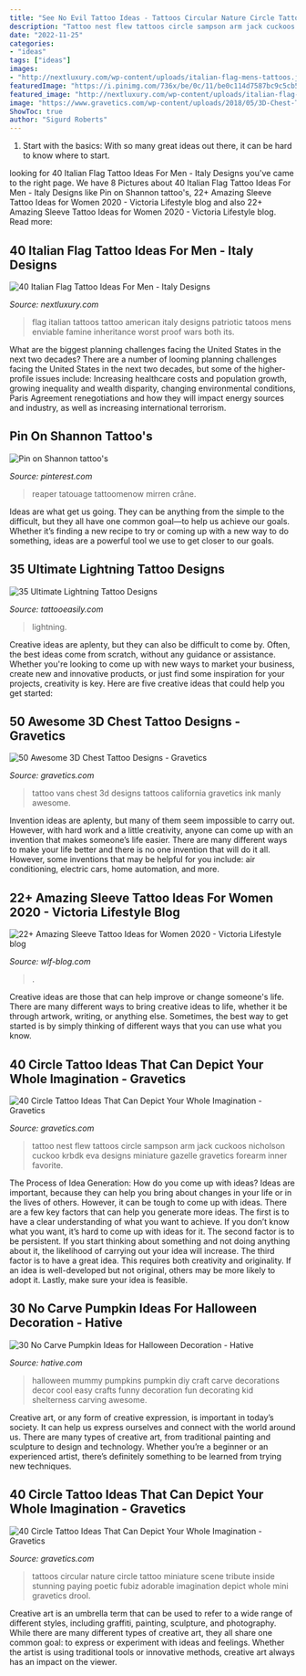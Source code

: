 ```yaml
---
title: "See No Evil Tattoo Ideas - Tattoos Circular Nature Circle Tattoo Miniature Scene Tribute Inside Stunning Paying Poetic Fubiz Adorable Imagination Depict Whole Mini Gravetics Drool"
description: "Tattoo nest flew tattoos circle sampson arm jack cuckoos nicholson cuckoo krbdk eva designs miniature gazelle gravetics forearm inner favorite"
date: "2022-11-25"
categories:
- "ideas"
tags: ["ideas"]
images:
- "http://nextluxury.com/wp-content/uploads/italian-flag-mens-tattoos.jpg"
featuredImage: "https://i.pinimg.com/736x/be/0c/11/be0c114d7587bc9c5cb542284917944d.jpg"
featured_image: "http://nextluxury.com/wp-content/uploads/italian-flag-mens-tattoos.jpg"
image: "https://www.gravetics.com/wp-content/uploads/2018/05/3D-Chest-Tattoo-46.jpg"
ShowToc: true
author: "Sigurd Roberts"
---
```



1. Start with the basics: With so many great ideas out there, it can be hard to know where to start.

	

		
looking for 40 Italian Flag Tattoo Ideas For Men - Italy Designs you've came to the right page. We have 8 Pictures about 40 Italian Flag Tattoo Ideas For Men - Italy Designs like Pin on Shannon tattoo&#039;s, 22+ Amazing Sleeve Tattoo Ideas for Women 2020 - Viсtoria Lifestyle blog and also 22+ Amazing Sleeve Tattoo Ideas for Women 2020 - Viсtoria Lifestyle blog. Read more:
		
    
## 40 Italian Flag Tattoo Ideas For Men - Italy Designs

<img loading=lazy src="http://nextluxury.com/wp-content/uploads/italian-flag-mens-tattoos.jpg" onerror="this.onerror=null;this.src='https://tse4.mm.bing.net/th?id=OIP.fknvOnY-CMES7LxPhaU6awAAAA&amp;pid=15.1';" alt="40 Italian Flag Tattoo Ideas For Men - Italy Designs">

_Source: nextluxury.com_

>flag italian tattoos tattoo american italy designs patriotic tatoos mens enviable famine inheritance worst proof wars both its. 

	

What are the biggest planning challenges facing the United States in the next two decades?
There are a number of looming planning challenges facing the United States in the next two decades, but some of the higher-profile issues include: Increasing healthcare costs and population growth, growing inequality and wealth disparity, changing environmental conditions, Paris Agreement renegotiations and how they will impact energy sources and industry, as well as increasing international terrorism.

    
## Pin On Shannon Tattoo&#039;s

<img loading=lazy src="https://i.pinimg.com/736x/be/0c/11/be0c114d7587bc9c5cb542284917944d.jpg" onerror="this.onerror=null;this.src='https://tse1.mm.bing.net/th?id=OIP.p4vy1yC35hCozQW6AYVf-AAAAA&amp;pid=15.1';" alt="Pin on Shannon tattoo&#039;s">

_Source: pinterest.com_

>reaper tatouage tattoomenow mirren crâne. 

	

Ideas are what get us going. They can be anything from the simple to the difficult, but they all have one common goal—to help us achieve our goals. Whether it’s finding a new recipe to try or coming up with a new way to do something, ideas are a powerful tool we use to get closer to our goals.

    
## 35 Ultimate Lightning Tattoo Designs

<img loading=lazy src="http://www.tattooeasily.com/wp-content/uploads/2013/06/143.jpg" onerror="this.onerror=null;this.src='https://tse3.mm.bing.net/th?id=OIP.jVT8htW_RI46AQagEoTrngHaNK&amp;pid=15.1';" alt="35 Ultimate Lightning Tattoo Designs">

_Source: tattooeasily.com_

>lightning. 

	

Creative ideas are aplenty, but they can also be difficult to come by. Often, the best ideas come from scratch, without any guidance or assistance. Whether you're looking to come up with new ways to market your business, create new and innovative products, or just find some inspiration for your projects, creativity is key. Here are five creative ideas that could help you get started: 

    
## 50 Awesome 3D Chest Tattoo Designs - Gravetics

<img loading=lazy src="https://www.gravetics.com/wp-content/uploads/2018/05/3D-Chest-Tattoo-46.jpg" onerror="this.onerror=null;this.src='https://tse2.mm.bing.net/th?id=OIP.EB9-mCZr5BteeWtphjKq4gHaHa&amp;pid=15.1';" alt="50 Awesome 3D Chest Tattoo Designs - Gravetics">

_Source: gravetics.com_

>tattoo vans chest 3d designs tattoos california gravetics ink manly awesome. 

	

Invention ideas are aplenty, but many of them seem impossible to carry out. However, with hard work and a little creativity, anyone can come up with an invention that makes someone’s life easier. There are many different ways to make your life better and there is no one invention that will do it all. However, some inventions that may be helpful for you include: air conditioning, electric cars, home automation, and more.

    
## 22+ Amazing Sleeve Tattoo Ideas For Women 2020 - Viсtoria Lifestyle Blog

<img loading=lazy src="https://wlf-blog.com/wp-content/uploads/2020/04/1.SleeveTattoo.22.jpg" onerror="this.onerror=null;this.src='https://tse3.mm.bing.net/th?id=OIP.pIjeAD8P5RvQMxgch9aGcwHaLH&amp;pid=15.1';" alt="22+ Amazing Sleeve Tattoo Ideas for Women 2020 - Viсtoria Lifestyle blog">

_Source: wlf-blog.com_

>. 

	

Creative ideas are those that can help improve or change someone's life. There are many different ways to bring creative ideas to life, whether it be through artwork, writing, or anything else. Sometimes, the best way to get started is by simply thinking of different ways that you can use what you know.

    
## 40 Circle Tattoo Ideas That Can Depict Your Whole Imagination - Gravetics

<img loading=lazy src="https://www.gravetics.com/wp-content/uploads/2017/07/Prisners-In-Jail-Miniture-Circle-Tattoo.jpg" onerror="this.onerror=null;this.src='https://tse4.mm.bing.net/th?id=OIP.uujojzyYUxdkGvFwjc7yqwHaHa&amp;pid=15.1';" alt="40 Circle Tattoo Ideas That Can Depict Your Whole Imagination - Gravetics">

_Source: gravetics.com_

>tattoo nest flew tattoos circle sampson arm jack cuckoos nicholson cuckoo krbdk eva designs miniature gazelle gravetics forearm inner favorite. 

	

The Process of Idea Generation: How do you come up with ideas?
Ideas are important, because they can help you bring about changes in your life or in the lives of others. However, it can be tough to come up with ideas. There are a few key factors that can help you generate more ideas. The first is to have a clear understanding of what you want to achieve. If you don’t know what you want, it’s hard to come up with ideas for it. The second factor is to be persistent. If you start thinking about something and not doing anything about it, the likelihood of carrying out your idea will increase. The third factor is to have a great idea. This requires both creativity and originality. If an idea is well-developed but not original, others may be more likely to adopt it. Lastly, make sure your idea is feasible.

    
## 30 No Carve Pumpkin Ideas For Halloween Decoration - Hative

<img loading=lazy src="https://hative.com/wp-content/uploads/2014/10/no-carve-pumpkin-ideas/2-mummy-pumpkin.jpg" onerror="this.onerror=null;this.src='https://tse1.mm.bing.net/th?id=OIP.XxVwlBWI4zRnADfGqVzCgwHaLG&amp;pid=15.1';" alt="30 No Carve Pumpkin Ideas for Halloween Decoration - Hative">

_Source: hative.com_

>halloween mummy pumpkins pumpkin diy craft carve decorations decor cool easy crafts funny decoration fun decorating kid shelterness carving awesome. 

	

Creative art, or any form of creative expression, is important in today’s society. It can help us express ourselves and connect with the world around us. There are many types of creative art, from traditional painting and sculpture to design and technology. Whether you’re a beginner or an experienced artist, there’s definitely something to be learned from trying new techniques.

    
## 40 Circle Tattoo Ideas That Can Depict Your Whole Imagination - Gravetics

<img loading=lazy src="https://www.gravetics.com/wp-content/uploads/2017/07/Adorable-Nature-Scene.jpg" onerror="this.onerror=null;this.src='https://tse3.mm.bing.net/th?id=OIP.BcKd5UVBwvdz28U0J659JgHaJS&amp;pid=15.1';" alt="40 Circle Tattoo Ideas That Can Depict Your Whole Imagination - Gravetics">

_Source: gravetics.com_

>tattoos circular nature circle tattoo miniature scene tribute inside stunning paying poetic fubiz adorable imagination depict whole mini gravetics drool. 

	

Creative art is an umbrella term that can be used to refer to a wide range of different styles, including graffiti, painting, sculpture, and photography. While there are many different types of creative art, they all share one common goal: to express or experiment with ideas and feelings. Whether the artist is using traditional tools or innovative methods, creative art always has an impact on the viewer.

